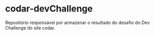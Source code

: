 # codar-devChallenge
 Repositório responsável por armazenar o resultado do desafio do Dev Challenge do site codar.
